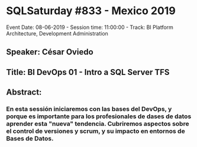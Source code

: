 # SQLSaturday #833 - Mexico 2019
Event Date: 08-06-2019 - Session time: 11:00:00 - Track: BI Platform Architecture, Development  Administration
## Speaker: César Oviedo
## Title: BI DevOps 01 - Intro a SQL Server  TFS
## Abstract:
### En esta sessión iniciaremos con las bases del DevOps, y porque es importante para los profesionales de dases de datos aprender esta "nueva" tendencia. Cubriremos aspectos sobre el control de versiones y scrum, y su impacto en entornos de Bases de Datos.
